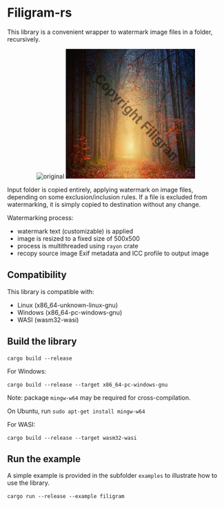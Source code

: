 Filigram-rs
===========

This library is a convenient wrapper to watermark image files in a folder, recursively.

<p align="center">
    <img alt="original" src="./data/original.jpg" width="400" height="300"/> 
    <img alt="watermarked" src="./data/watermarked.jpg" width="300" height="300"/>
</p>

Input folder is copied entirely, applying watermark on image files, depending on some exclusion/inclusion rules.
If a file is excluded from watermarking, it is simply copied to destination without any change.

Watermarking process:
- watermark text (customizable) is applied
- image is resized to a fixed size of 500x500
- process is multithreaded using `rayon` crate
- recopy source image Exif metadata and ICC profile to output image

## Compatibility

This library is compatible with:
- Linux (x86_64-unknown-linux-gnu)
- Windows (x86_64-pc-windows-gnu)
- WASI (wasm32-wasi)

## Build the library

```console
cargo build --release
```

For Windows:

```console
cargo build --release --target x86_64-pc-windows-gnu
```

Note: package `mingw-w64` may be required for cross-compilation.

On Ubuntu, run `sudo apt-get install mingw-w64`

For WASI:

```console
cargo build --release --target wasm32-wasi
```

## Run the example

A simple example is provided in the subfolder `examples` to illustrate how to use the library.

```console
cargo run --release --example filigram
```
